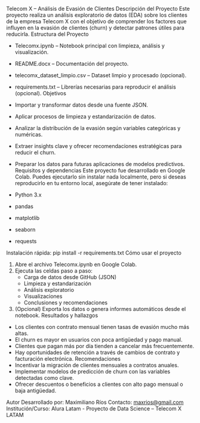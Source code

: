 Telecom X – Análisis de Evasión de Clientes
Descripción del Proyecto
Este proyecto realiza un análisis exploratorio de datos (EDA) sobre los clientes de la empresa Telecom X con el objetivo de comprender los factores que influyen en la evasión de clientes (churn) y detectar patrones útiles para reducirla.
Estructura del Proyecto
- Telecomx.ipynb – Notebook principal con limpieza, análisis y visualización.
- README.docx – Documentación del proyecto.
- telecomx_dataset_limpio.csv – Dataset limpio y procesado (opcional).
- requirements.txt – Librerías necesarias para reproducir el análisis (opcional).
Objetivos
- Importar y transformar datos desde una fuente JSON.
- Aplicar procesos de limpieza y estandarización de datos.
- Analizar la distribución de la evasión según variables categóricas y numéricas.
- Extraer insights clave y ofrecer recomendaciones estratégicas para reducir el churn.
- Preparar los datos para futuras aplicaciones de modelos predictivos.
Requisitos y dependencias
Este proyecto fue desarrollado en Google Colab. Puedes ejecutarlo sin instalar nada localmente, pero si deseas reproducirlo en tu entorno local, asegúrate de tener instalado:

- Python 3.x
- pandas
- matplotlib
- seaborn
- requests

Instalación rápida:
pip install -r requirements.txt
Cómo usar el proyecto
1. Abre el archivo Telecomx.ipynb en Google Colab.
2. Ejecuta las celdas paso a paso:
   - Carga de datos desde GitHub (JSON)
   - Limpieza y estandarización
   - Análisis exploratorio
   - Visualizaciones
   - Conclusiones y recomendaciones
3. (Opcional) Exporta los datos o genera informes automáticos desde el notebook.
Resultados y hallazgos
- Los clientes con contrato mensual tienen tasas de evasión mucho más altas.
- El churn es mayor en usuarios con poca antigüedad y pago manual.
- Clientes que pagan más por día tienden a cancelar más frecuentemente.
- Hay oportunidades de retención a través de cambios de contrato y facturación electrónica.
Recomendaciones
- Incentivar la migración de clientes mensuales a contratos anuales.
- Implementar modelos de predicción de churn con las variables detectadas como clave.
- Ofrecer descuentos o beneficios a clientes con alto pago mensual o baja antigüedad.

Autor
Desarrollado por: Maximiliano Ríos
Contacto: maxrios@gmail.com
Institución/Curso: Alura Latam - Proyecto de Data Science – Telecom X LATAM
